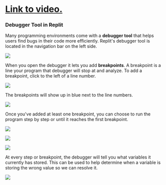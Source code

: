 # [Link to video.](https://www.youtube.com/watch?v=GU4NXlJLwxk&list=PLVD25niNi0Bm9n4Yz3y5Li-Qc91Yflo5p&index=12)

### Debugger Tool in Replit

Many programming environments come with a **debugger tool** that helps users find bugs in their code more efficiently. Replit's debugger tool is located in the navigation bar on the left side.

![](../Images/Debugger_1.png)

When you open the debugger it lets you add **breakpoints**. A breakpoint is a line your program that debugger will stop at and analyze. To add a breakpoint, click to the left of a line number.

![](../Images/Debugger_2.png)

The breakpoints will show up in blue next to the line numbers.

![](../Images/Debugger_3.png)

Once you've added at least one breakpoint, you can choose to run the program step by step or until it reaches the first breakpoint.

![](../Images/Debugger_4.png)

![](../Images/Debugger_5.png)

![](../Images/Debugger_6.png)

At every step or breakpoint, the debugger will tell you what variables it currently has stored. This can be used to help determine when a variable is storing the wrong value so we can resolve it.

![](../Images/Debugger_7.png)
